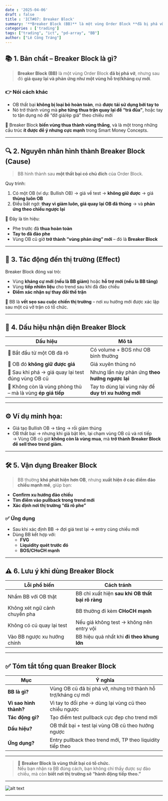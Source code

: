```yaml
---
date : '2025-04-06'
draft : false
title : 'ICT#07: Breaker Block'
summary: '**Breaker Block (BB)** là một vùng Order Block **đã bị phá vỡ**, nhưng sau đó **giá quay lại và phản ứng như một vùng hỗ trợ/kháng cự mới**'
categories : ['trading']
tags: ["trading", "ict", "pd-array", "BB"]
author: ["Lê Công Tráng"]
---
```


## 📚 **1. Bản chất – Breaker Block là gì?**

> **Breaker Block (BB)** là một vùng Order Block **đã bị phá vỡ**, nhưng sau đó **giá quay lại và phản ứng như một vùng hỗ trợ/kháng cự mới**.

### 👉 Nói cách khác

- OB thất bại **không bị loại bỏ hoàn toàn**, mà **được tái sử dụng bởi tay to**
- Nó trở thành vùng mà **phe từng thua trận quay lại để “trả đũa”**, hoặc tay to tận dụng nó để “đỡ giá/ép giá” theo chiều mới

📌 Breaker Block **biến vùng thua thành vùng thắng**, và là một trong những cấu trúc **ít được để ý nhưng cực mạnh** trong Smart Money Concepts.

---

## 🔍 **2. Nguyên nhân hình thành Breaker Block (Cause)**

> BB hình thành sau **một thất bại có chủ đích** của Order Block.

Quy trình:

1. Có một OB (ví dụ: Bullish OB) → giá về test → **không giữ được** → giá **thủng luôn OB**
2. Điều bất ngờ: **thay vì giảm luôn, giá quay lại OB đã thủng** → và **phản ứng theo chiều ngược lại**

📌 Đây là tín hiệu:

- Phe trước đã **thua hoàn toàn**
- **Tay to đã đảo phe**
- Vùng OB cũ giờ **trở thành “vùng phản ứng” mới** – đó là **Breaker Block**

---

## 🎯 **3. Tác động đến thị trường (Effect)**

Breaker Block đóng vai trò:

- Vùng **kháng cự mới (nếu là BB giảm)** hoặc **hỗ trợ mới (nếu là BB tăng)**
- Vùng **tiếp nhiên liệu** cho trend sau khi đã đảo chiều
- **Điểm xác nhận sự thay đổi thế trận**

📌 BB là **vết sẹo sau cuộc chiến thị trường** – nơi xu hướng mới được xác lập sau một cú vỡ trận có tổ chức.

---

## 🧭 **4. Dấu hiệu nhận diện Breaker Block**

| Dấu hiệu | Mô tả |
|----------|-------|
| 🔸 Bắt đầu từ một OB đã rõ | Có volume + BOS như OB bình thường |
| 🔸 OB đó **không giữ được giá** | Giá xuyên thủng nó |
| 🔸 Sau khi phá → giá quay lại test đúng vùng OB cũ | Nhưng lần này phản ứng **theo hướng ngược lại** |
| 🔸 Không còn là vùng phòng thủ – mà là vùng **ép giá tiếp** | Tay to dùng lại vùng này để **duy trì xu hướng mới** |

---

## ⚙️ **Ví dụ minh họa:**

- Giá tạo Bullish OB → tăng → rồi giảm thủng  
- OB thất bại → nhưng khi giá bật lên, lại chạm vùng OB cũ và rơi tiếp  
→ Vùng OB cũ giờ **không còn là vùng mua**, mà **trở thành Breaker Block để sell theo trend giảm.**

---

## 🛠 **5. Vận dụng Breaker Block**

> BB thường **khó phát hiện hơn OB**, nhưng **xuất hiện ở các điểm đảo chiều mạnh mẽ**, giúp bạn:

- **Confirm xu hướng đảo chiều**  
- **Tìm điểm vào pullback trong trend mới**  
- **Xác định nơi thị trường “đã rõ phe”**

### ✅ Ứng dụng

- Sau khi xác định BB → đợi giá test lại → entry cùng chiều mới
- Dùng BB kết hợp với:
  - **FVG**
  - **Liquidity quét trước đó**
  - **BOS/CHoCH mạnh**

---

## ⚠ **6. Lưu ý khi dùng Breaker Block**

| Lỗi phổ biến | Cách tránh |
|--------------|------------|
| Nhầm BB với OB thật | BB chỉ xuất hiện **sau khi OB thất bại rõ ràng** |
| Không xét ngữ cảnh chuyển pha | BB thường đi kèm **CHoCH mạnh** |
| Không có cú quay lại test | Nếu giá không test → không nên entry vội |
| Vào BB ngược xu hướng chính | BB hiệu quả nhất khi **đi theo khung lớn** |

---

## ✅ **Tóm tắt tổng quan Breaker Block**

| Mục | Ý nghĩa |
|-----|---------|
| **BB là gì?** | Vùng OB cũ đã bị phá vỡ, nhưng trở thành hỗ trợ/kháng cự mới |
| **Vì sao hình thành?** | Vì tay to đổi phe → dùng lại vùng cũ theo chiều ngược |
| **Tác động gì?** | Tạo điểm test pullback cực đẹp cho trend mới |
| **Dấu hiệu?** | OB thất bại + test lại vùng OB cũ theo hướng ngược |
| **Ứng dụng?** | Entry pullback theo trend mới, TP theo liquidity tiếp theo |

---

> 🧠 **Breaker Block là vùng thất bại có tổ chức.**  
> Nếu bạn nhận ra BB đúng cách, bạn không chỉ thấy được sự đảo chiều, mà còn **biết nơi thị trường sẽ “hành động tiếp theo.”**

---

![alt text](image.png)

---
